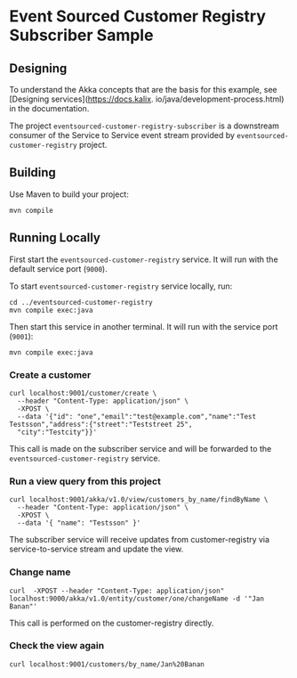 # Event Sourced Customer Registry Subscriber Sample

## Designing

To understand the Akka concepts that are the basis for this example, see [Designing services](https://docs.kalix.
io/java/development-process.html) in the documentation.

The project `eventsourced-customer-registry-subscriber` is a downstream consumer of the Service to Service event stream provided by `eventsourced-customer-registry` project.

## Building

Use Maven to build your project:

```shell
mvn compile
```

## Running Locally

First start the `eventsourced-customer-registry` service. It will run with the default service port (`9000`).

To start `eventsourced-customer-registry` service locally, run:

```shell
cd ../eventsourced-customer-registry
mvn compile exec:java
```

Then start this service in another terminal. It will run with the service port (`9001`):

```shell
mvn compile exec:java
```

### Create a customer

```shell
curl localhost:9001/customer/create \
  --header "Content-Type: application/json" \
  -XPOST \
  --data '{"id": "one","email":"test@example.com","name":"Test Testsson","address":{"street":"Teststreet 25", 
  "city":"Testcity"}}'
```

This call is made on the subscriber service and will be forwarded to the `eventsourced-customer-registry` service.

### Run a view query from this project

```shell
curl localhost:9001/akka/v1.0/view/customers_by_name/findByName \
  --header "Content-Type: application/json" \
  -XPOST \
  --data '{ "name": "Testsson" }'
```

The subscriber service will receive updates from customer-registry via service-to-service stream and update the view.

### Change name

```shell
curl  -XPOST --header "Content-Type: application/json"  localhost:9000/akka/v1.0/entity/customer/one/changeName -d '"Jan Banan"'
```

This call is performed on the customer-registry directly.
  
### Check the view again

```shell
curl localhost:9001/customers/by_name/Jan%20Banan
```
